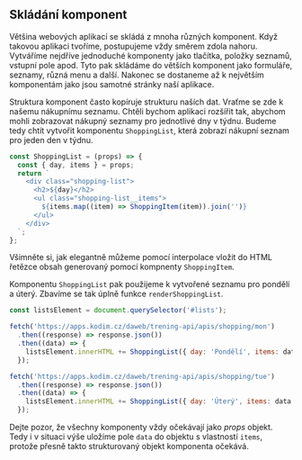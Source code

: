 ## Skládání komponent

Většina webových aplikací se skládá z mnoha různých komponent. Když takovou aplikaci tvoříme, postupujeme vždy směrem zdola nahoru. Vytváříme nejdříve jednoduché komponenty jako tlačítka, položky seznamů, vstupní pole apod. Tyto pak skládáme do větších komponent jako formuláře, seznamy, různá menu a další. Nakonec se dostaneme až k největším komponentám jako jsou samotné stránky naší aplikace.

Struktura komponent často kopíruje strukturu naších dat. Vraťme se zde k našemu nákupnímu seznamu. Chtěli bychom aplikaci rozšířit tak, abychom mohli zobrazovat nákupný seznamy pro jednotlivé dny v týdnu. Budeme tedy chtít vytvořit komponentu `ShoppingList`, která zobrazí nákupní seznam pro jeden den v týdnu. 

```js
const ShoppingList = (props) => {
  const { day, items } = props;
  return `
    <div class="shopping-list">
      <h2>${day}</h2>  
      <ul class="shopping-list__items">
        ${items.map((item) => ShoppingItem(item)).join('')}
      </ul>
    </div>
  `;
};
```
Všimněte si, jak elegantně můžeme pomocí interpolace vložit do HTML řetězce obsah generovaný pomocí kompnenty `ShoppingItem`. 

Komponentu `ShoppingList` pak použijeme k vytvořené seznamu pro pondělí a úterý. Zbavíme se tak úplně funkce `renderShoppingList`.

```js
const listsElement = document.querySelector('#lists');

fetch('https://apps.kodim.cz/daweb/trening-api/apis/shopping/mon')
  .then((response) => response.json())
  .then((data) => {
    listsElement.innerHTML += ShoppingList({ day: 'Pondělí', items: data });
  });

fetch('https://apps.kodim.cz/daweb/trening-api/apis/shopping/tue')
  .then((response) => response.json())
  .then((data) => {
    listsElement.innerHTML += ShoppingList({ day: 'Úterý', items: data });
  });
```

Dejte pozor, že všechny komponenty vždy očekávají jako *props* objekt. Tedy i v situaci výše uložíme pole `data` do objektu s vlastností `items`, protože přesně takto strukturovaný objekt komponenta očekává.
